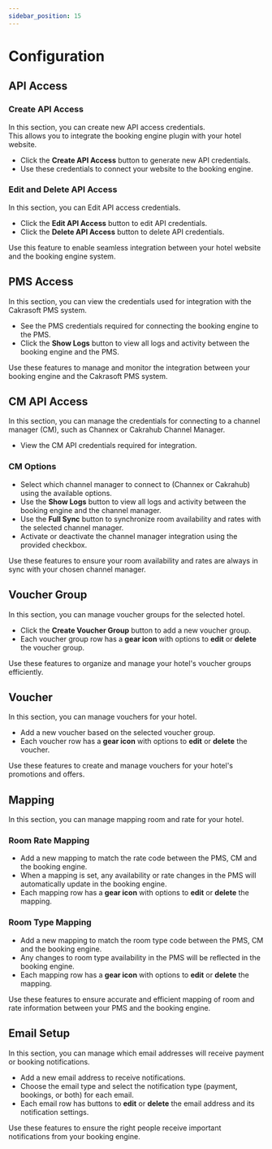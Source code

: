 ```yaml
---
sidebar_position: 15
---
```


# Configuration

## API Access

### Create API Access

In this section, you can create new API access credentials.  
This allows you to integrate the booking engine plugin with your hotel website.

- Click the **Create API Access** button to generate new API credentials.
- Use these credentials to connect your website to the booking engine.

### Edit and Delete API Access

In this section, you can Edit API access credentials.

- Click the **Edit API Access** button to edit API credentials.
- Click the **Delete API Access** button to delete API credentials.

Use this feature to enable seamless integration between your hotel website and the booking engine system.

## PMS Access

In this section, you can view the credentials used for integration with the Cakrasoft PMS system.

- See the PMS credentials required for connecting the booking engine to the PMS.
- Click the **Show Logs** button to view all logs and activity between the booking engine and the PMS.

Use these features to manage and monitor the integration between your booking engine and the Cakrasoft PMS system.

## CM API Access

In this section, you can manage the credentials for connecting to a channel manager (CM), such as Channex or Cakrahub Channel Manager.

- View the CM API credentials required for integration.

### CM Options

- Select which channel manager to connect to (Channex or Cakrahub) using the available options.
- Use the **Show Logs** button to view all logs and activity between the booking engine and the channel manager.
- Use the **Full Sync** button to synchronize room availability and rates with the selected channel manager.
- Activate or deactivate the channel manager integration using the provided checkbox.

Use these features to ensure your room availability and rates are always in sync with your chosen channel manager.

## Voucher Group

In this section, you can manage voucher groups for the selected hotel.

- Click the **Create Voucher Group** button to add a new voucher group.
- Each voucher group row has a **gear icon** with options to **edit** or **delete** the voucher group.

Use these features to organize and manage your hotel's voucher groups efficiently.

## Voucher

In this section, you can manage vouchers for your hotel.

- Add a new voucher based on the selected voucher group.
- Each voucher row has a **gear icon** with options to **edit** or **delete** the voucher.

Use these features to create and manage vouchers for your hotel's promotions and offers.

## Mapping

In this section, you can manage mapping room and rate for your hotel.

### Room Rate Mapping

- Add a new mapping to match the rate code between the PMS, CM and the booking engine.
- When a mapping is set, any availability or rate changes in the PMS will automatically update in the booking engine.
- Each mapping row has a **gear icon** with options to **edit** or **delete** the mapping.

### Room Type Mapping

- Add a new mapping to match the room type code between the PMS, CM and the booking engine.
- Any changes to room type availability in the PMS will be reflected in the booking engine.
- Each mapping row has a **gear icon** with options to **edit** or **delete** the mapping.

Use these features to ensure accurate and efficient mapping of room and rate information between your PMS and the booking engine.

## Email Setup

In this section, you can manage which email addresses will receive payment or booking notifications.

- Add a new email address to receive notifications.
- Choose the email type and select the notification type (payment, bookings, or both) for each email.
- Each email row has buttons to **edit** or **delete** the email address and its notification settings.

Use these features to ensure the right people receive important notifications from your booking engine.
